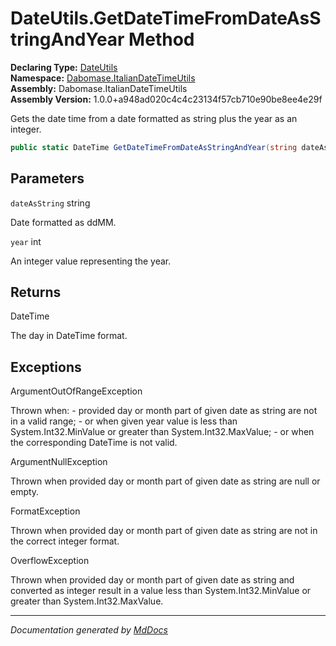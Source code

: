 ﻿<!--  
  <auto-generated>   
    The contents of this file were generated by a tool.  
    Changes to this file may be list if the file is regenerated  
  </auto-generated>   
-->

# DateUtils.GetDateTimeFromDateAsStringAndYear Method

**Declaring Type:** [DateUtils](../index.md)  
**Namespace:** [Dabomase.ItalianDateTimeUtils](../../index.md)  
**Assembly:** Dabomase.ItalianDateTimeUtils  
**Assembly Version:** 1.0.0+a948ad020c4c4c23134f57cb710e90be8ee4e29f

Gets the date time from a date formatted as string plus the year as an integer.

```csharp
public static DateTime GetDateTimeFromDateAsStringAndYear(string dateAsString, int year);
```

## Parameters

`dateAsString`  string

Date formatted as ddMM.

`year`  int

An integer value representing the year.

## Returns

DateTime

The day in DateTime format.

## Exceptions

ArgumentOutOfRangeException

Thrown when:              \- provided day or month part of given date as string are not in a valid range;              \- or when given year value is less than System.Int32.MinValue or greater than System.Int32.MaxValue;              \- or when the corresponding DateTime is not valid.

ArgumentNullException

Thrown when provided day or month part of given date as string are null or empty.

FormatException

Thrown when provided day or month part of given date as string are not in the correct integer format.

OverflowException

Thrown when provided day or month part of given date as string and converted as integer              result in a value less than System.Int32.MinValue or greater than System.Int32.MaxValue.

___

*Documentation generated by [MdDocs](https://github.com/ap0llo/mddocs)*
